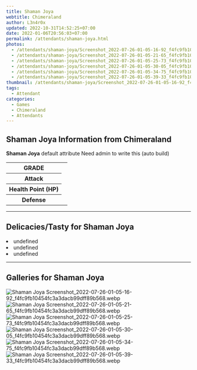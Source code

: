 ```yaml
---
title: Shaman Joya
webtitle: Chimeraland
author: L3n4r0x
updated: 2022-10-31T14:52:25+07:00
date: 2022-01-06T20:56:03+07:00
permalink: /attendants/shaman-joya.html
photos:
  - /attendants/shaman-joya/Screenshot_2022-07-26-01-05-16-92_f4fc9fb10454fc3a3dacb99dff89b568.webp
  - /attendants/shaman-joya/Screenshot_2022-07-26-01-05-21-65_f4fc9fb10454fc3a3dacb99dff89b568.webp
  - /attendants/shaman-joya/Screenshot_2022-07-26-01-05-25-73_f4fc9fb10454fc3a3dacb99dff89b568.webp
  - /attendants/shaman-joya/Screenshot_2022-07-26-01-05-30-05_f4fc9fb10454fc3a3dacb99dff89b568.webp
  - /attendants/shaman-joya/Screenshot_2022-07-26-01-05-34-75_f4fc9fb10454fc3a3dacb99dff89b568.webp
  - /attendants/shaman-joya/Screenshot_2022-07-26-01-05-39-33_f4fc9fb10454fc3a3dacb99dff89b568.webp
thumbnail: /attendants/shaman-joya/Screenshot_2022-07-26-01-05-16-92_f4fc9fb10454fc3a3dacb99dff89b568.webp
tags:
  - Attendant
categories:
  - Games
  - Chimeraland
  - Attendants
---
```


<section id="bootstrap-wrapper"><link rel="stylesheet" href="https://cdn.statically.io/gh/dimaslanjaka/Web-Manajemen/40ac3225/css/bootstrap-4.5-wrapper.css"/><h1>Shaman Joya Information from Chimeraland</h1><p><b>Shaman Joya</b> default attribute Need admin to write this (auto build)<table><tr><th>GRADE</th><td></td></tr><tr><th>Attack</th><td></td></tr><tr><th>Health Point (HP)</th><td></td></tr><tr><th>Defense</th><td></td></tr></table></p><hr/><h2>Delicacies/Tasty for Shaman Joya</h2><li class="d-flex justify-content-between">undefined </li><li class="d-flex justify-content-between">undefined </li><li class="d-flex justify-content-between">undefined </li><hr/><div id="gallery"><h2>Galleries for Shaman Joya</h2><div class="row"><div class="col-lg-6 col-12"><img src="/chimeraland/attendants/shaman-joya/Screenshot_2022-07-26-01-05-16-92_f4fc9fb10454fc3a3dacb99dff89b568.webp" alt="Shaman Joya Screenshot_2022-07-26-01-05-16-92_f4fc9fb10454fc3a3dacb99dff89b568.webp"/></div><div class="col-lg-6 col-12"><img src="/chimeraland/attendants/shaman-joya/Screenshot_2022-07-26-01-05-21-65_f4fc9fb10454fc3a3dacb99dff89b568.webp" alt="Shaman Joya Screenshot_2022-07-26-01-05-21-65_f4fc9fb10454fc3a3dacb99dff89b568.webp"/></div><div class="col-lg-6 col-12"><img src="/chimeraland/attendants/shaman-joya/Screenshot_2022-07-26-01-05-25-73_f4fc9fb10454fc3a3dacb99dff89b568.webp" alt="Shaman Joya Screenshot_2022-07-26-01-05-25-73_f4fc9fb10454fc3a3dacb99dff89b568.webp"/></div><div class="col-lg-6 col-12"><img src="/chimeraland/attendants/shaman-joya/Screenshot_2022-07-26-01-05-30-05_f4fc9fb10454fc3a3dacb99dff89b568.webp" alt="Shaman Joya Screenshot_2022-07-26-01-05-30-05_f4fc9fb10454fc3a3dacb99dff89b568.webp"/></div><div class="col-lg-6 col-12"><img src="/chimeraland/attendants/shaman-joya/Screenshot_2022-07-26-01-05-34-75_f4fc9fb10454fc3a3dacb99dff89b568.webp" alt="Shaman Joya Screenshot_2022-07-26-01-05-34-75_f4fc9fb10454fc3a3dacb99dff89b568.webp"/></div><div class="col-lg-6 col-12"><img src="/chimeraland/attendants/shaman-joya/Screenshot_2022-07-26-01-05-39-33_f4fc9fb10454fc3a3dacb99dff89b568.webp" alt="Shaman Joya Screenshot_2022-07-26-01-05-39-33_f4fc9fb10454fc3a3dacb99dff89b568.webp"/></div></div></div></section>
